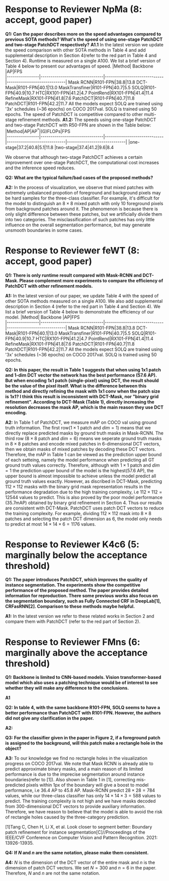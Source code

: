 # Response to Reviewer NpMa (8: accept, good paper)
**Q1: Can the paper describes more on the speed advantages compared to previous SOTA methods? What's the speed of using one-stage PatchDCT and two-stage PatchDCT respectively?**
**A1.1**
In the latest version we update the speed comparison with other SOTA methods in Table 4 and add supplemental description in Section 4(refer to the red part in Table 4 and Section 4). Runtime is measured on a single A100. We list a brief version of Table 4 below to present our advantages of speed.
|Method| Backbone |AP|FPS                        
|----------------|-------------------------------|-----------------------------|-----------------------------|
Mask RCNN|R101-FPN|38.8|13.8
DCT-Mask|R101-FPN|40.1|13.0
MaskTransfiner|R101-FPN|40.7|5.5
SOLQ|R101-FPN|40.9|10.7
HTC|RX101-FPN|41.2|4.7
PointRend|RX101-FPN|41.4|11.4
RefineMask|RX101-FPN|41.8|7.6
PatchDCT|R101-FPN|40.7|11.8
PatchDCT|R101-FPN|42.2|11.7
All the models expect SOLQ are trained using '3x' schedules (~36 epochs) on COCO 2017val. SOLQ is trained using 50 epochs.
The speed of PatchDCT is competitive compared to other multi-stage refinement methods.
**A1.2:**
The speeds using one-stage PatchDCT and two-stage PatchDCT with R50-FPN are shown in the Table below:
|Method|AP|AP$^*$|(G)FLOPs|FPS                        
|----------------|-------------------------------|-----------------------------|-----------------------------|-----------------------------|
|one-stage|37.2|40.8|5.1|11.8
|two-stage|37.4|41.2|9.6|8.4


We observe that although two-stage PatchDCT achieves a certain improvement over one-stage PatchDCT, the computational cost increases and the inference speed reduces.
 

**Q2: What are the typical failure/bad cases of the proposed methods?**

**A2:**
In the process of visualization, we observe that mixed patches with extremely unbalanced propotion of foreground and background pixels may be hard samples for the three-class classifier. For example, it's difficult for the model to distinguish an  $8\times8$ mixed patch with only 10 foreground pixels from background patches around it. The phenomenon is because there is only slight difference between these patches, but we artificially divide them into two categories. The misclassification of such patches has only little influence on the overall segmentation performance, but may generate unsmooth boundaries in some cases.

# Response to Reviewer feWT (8: accept, good paper)
**Q1:   There is only runtime result compared with Mask-RCNN and DCT-Mask. Please complement more experiments to compare the efficiency of PatchDCT with other refinement models.**

**A1:**
In the latest version of our paper, we update Table 4 with the speed of other SOTA methods measured on a single A100. We also add supplemental description in Section 4 (refer to the red part in Table 4 and Section 4). We list a brief version of Table 4 below  to demonstrate the efficiency of our model.
|Method| Backbone |AP|FPS                        
|----------------|-------------------------------|-----------------------------|-----------------------------|
Mask RCNN|R101-FPN|38.8|13.8
DCT-Mask|R101-FPN|40.1|13.0
MaskTransfiner|R101-FPN|40.7|5.5
SOLQ|R101-FPN|40.9|10.7
HTC|RX101-FPN|41.2|4.7
PointRend|RX101-FPN|41.4|11.4
RefineMask|RX101-FPN|41.8|7.6
PatchDCT|R101-FPN|40.7|11.8
PatchDCT|R101-FPN|42.2|11.7
All the models expect SOLQ are trained using '3x' schedules (~36 epochs) on COCO 2017val. SOLQ is trained using 50 epochs.

**Q2: In this paper, the result in Table 1 suggests that when using 1x1 patch and 1-dim DCT vector the network has the best performance (57.6 AP). But when encoding 1x1 patch (single-pixel) using DCT, the result should be the value of the pixel itself. What is the difference between this method and directly refining the mask with 1x1 conv when the patch size is 1x1? I think this result is inconsistent with DCT-Mask, nor "binary grid refinement". According to DCT-Mask (Table 1), directly increasing the resolution decreases the mask AP, which is the main reason they use DCT encoding.**

**A2:**
In Table 1 of PatchDCT, we measure mAP on COCO val using ground truth information. The first row($1\times 1$ patch and $dim=1$) means that we directly replace predicted masks by ground truth masks in Mask-RCNN. The third row ($8\times 8$ patch and $dim=6$) means we seperate ground truth masks in $8\times 8$ patches and encode mixed patches in $6$-dimensional DCT vectors, then we obtain masks of mixed patches by decoding these DCT vectors. Therefore, the mAP in Table 1 can be viewed as the prediction upper bound of each setteing, namely the model performance when predicting all GT ground truth values correctly. Therefore, although with $1\times 1$ patch and $dim=1$ the prediction upper bound of the model is the highest(57.6 AP), the upper bound is almost impossible to achieve unless the model predict all ground truth values exactly. However, as discribed in DCT-Mask, predicting $112\times 112$ masks with the binary grid mask representation results in the performance degradation due to the high training complexity, i.e $112\times112 =12544$ values to predict. This is also proved by the poor model performance (35.7mAP) obtained by  binary grid refinement in Section 4.  Thus our results are consistent with DCT-Mask. PatchDCT uses patch DCT vectors to reduce the training complexity.  For example, dividing $112\times 112$ mask into $8\times8$ patches and selecting the patch DCT dimension as $6$, the model only needs to predict at most $14\times14\times 6 = 1176$ values.

# Response to Reviewer K4c6 (5: marginally below the acceptance threshold)
**Q1: The paper introduces PatchDCT, which improves the quality of instance segmentation. The experiments show the competitive performance of the proposed method. The paper provides detailed information for reproduction. There some previous works also focus on the segmentation boundary, such as Fully Connected CRF in DeepLab[1], CRFasRNN[2]. Comparison to these methods maybe helpful.**

**A1:** 
In the latest version we refer to these related works in Section 2 and compare them with PatchDCT (refer to the red part of Section 2).

# Response to Reviewer FMns (6: marginally above the acceptance threshold)
**Q1:  Backbone is limited to CNN-based models. Vision transformer-based model which also uses a patching technique would be of interest to see whether they will make any difference to the conclusions.**

**A1**

**Q2: In table 4, with the same backbone R101-FPN, SOLQ seems to have a better performance than PatchDCT with R101-FPN. However, the authors did not give any clarification in the paper.**

**A2:**

**Q3:  For the classifier given in the paper in Figure 2, if a foreground patch is assigned to the background, will this patch make a rectangle hole in the object?**

**A3:**
 To our knowledge we find no rectangle holes in the visualization progress on COCO 2017val. We note that Mask RCNN is already able to predict approximate binary masks, and a main reason of its limited performance is due to the imprecise segmentation around instance boundaries(refer to [1]). Also shown in Table 1 in [1], correcting mis-predicted pixels  within 1px of the boundary will give a boost to model performance, i.e 36.4 AP to 45.8 AP. Mask-RCNN predict $28\times28 =784$ values, while our three-class classifier has only $14\times 14\times 3 = 588$ values to predict. The training  complexity is not high and we have masks decoded from $300$-dimensional DCT vectors to provide auxiliary information. Therefore, we have reason to believe that the model is able to avoid the risk of rectangle holes caused by the three-category prediction.
 
 [1]Tang C, Chen H, Li X, et al. Look closer to segment better: Boundary patch refinement for instance segmentation[C]//Proceedings of the IEEE/CVF Conference on Computer Vision and Pattern Recognition. 2021: 13926-13935.

**Q4: If  $N$  and  $n$  are the same notation, please make them consistent.**

**A4:** 
$N$ is the dimension of the DCT vector of the entire mask and $n$ is the dimension of patch DCT vectors. We set $N=300$ and $n=6$ in the paper. Therefore, $N$ and $n$ are not the same notation.
